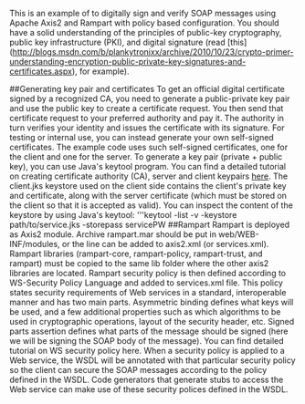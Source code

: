 This is an example of to digitally sign and verify SOAP messages using Apache Axis2 and Rampart with policy based configuration. 
You should have a solid understanding of the principles of public-key cryptography, public key infrastructure (PKI), and digital signature (read [this] (http://blogs.msdn.com/b/plankytronixx/archive/2010/10/23/crypto-primer-understanding-encryption-public-private-key-signatures-and-certificates.aspx), for example). 

##Generating key pair and certificates
To get an official digital certificate signed by a recognized CA, you need to generate a public-private key pair and use the public key to create a certificate request. You then send that certificate request to your preferred authority and pay it. The authority in turn verifies your identity and issues the certificate with its signature.
For testing or internal use, you can instead generate your own self-signed certificates. The example code uses such self-signed certificates, one for the client and one for the server. To generate a key pair (private + public key),  you can use Java's keytool program. You can find a detailed tutorial on creating certificate authority (CA), server and client keypairs [here](http://wso2.com/library/3132/).
The client.jks keystore used on the client side contains the client's private key and certificate, along with the server certificate (which must be stored on the client so that it is accepted as valid). You can inspect the content of the keystore by using Java's keytool: 
'''keytool -list -v -keystore path/to/service.jks -storepass servicePW
##Rampart
Rampart is deployed as Axis2 module. Archive rampart.mar should be put in web/WEB-INF/modules, or the line <module ref="addressing"/> can be added to axis2.xml (or services.xml). Rampart libraries (rampart-core, rampart-policy, rampart-trust, and rampart) must be copied to the same lib folder where the other axis2 libraries are located. Rampart security policy is then defined according to WS-Security Policy Language and added to services.xml file. This policy states security requirements of Web services in a standard, interoperable manner and has two main parts. Asymmetric binding defines what keys will be used, and a few additional properties such as which algorithms to be used in cryptographic operations, layout of the security header, etc. Signed parts assertion defines what parts of the message should be signed (here we will be signing the SOAP body of the message).  You can find detailed tutorial on WS security policy here.
When a security policy is applied to a Web service, the WSDL will be annotated with that particular security policy so the client can secure the SOAP messages according to the policy defined in the WSDL. Code generators that generate stubs to access the Web service can make use of these security polices defined in the WSDL.

